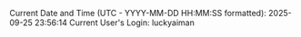 Current Date and Time (UTC - YYYY-MM-DD HH:MM:SS formatted): 2025-09-25 23:56:14
Current User's Login: luckyaiman
